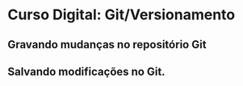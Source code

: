 # Curso Digital: Git/Versionamento


## Gravando mudanças no repositório Git

## Salvando modificações no Git.